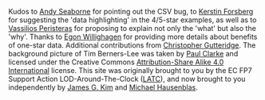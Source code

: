 Kudos to [Andy Seaborne](http://twitter.com/andyseaborne) for pointing out the CSV bug,
to [Kerstin Forsberg](http://twitter.com/kerfors) for suggesting the 'data highlighting' in the 4/5-star examples, as well as to [Vassilios Peristeras](http://twitter.com/vassilios) for proposing to explain not only the 'what' but also the 'why'. Thanks to [Egon Willighagen](https://twitter.com/egonwillighagen) for providing more details about benefits of one-star data. Additional contributions from [Christopher Gutteridge](http://id.ecs.soton.ac.uk/person/1248). The background picture of Tim Berners-Lee was taken by [Paul Clarke](http://paulclarke.com/) and licensed under the Creative Commons [Attribution-Share Alike 4.0 International](https://creativecommons.org/licenses/by-sa/4.0/deed.en) license. This site was originally brought to you by the EC FP7 Support Action LOD-Around-The-Clock ([LATC](http://latc-project.eu/)), and now brought to you independently by [James G. Kim](http://jayg.org/) and [Michael Hausenblas](http://mhausenblas.info/).
